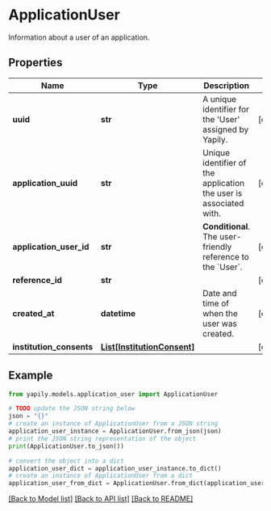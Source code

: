 # ApplicationUser

Information about a user of an application.

## Properties

Name | Type | Description | Notes
------------ | ------------- | ------------- | -------------
**uuid** | **str** | A unique identifier for the &#39;User&#39; assigned by Yapily. | [optional] 
**application_uuid** | **str** | Unique identifier of the application the user is associated with. | [optional] 
**application_user_id** | **str** | __Conditional__. The user-friendly reference to the &#x60;User&#x60;. | [optional] 
**reference_id** | **str** |  | [optional] 
**created_at** | **datetime** | Date and time of when the user was created. | [optional] 
**institution_consents** | [**List[InstitutionConsent]**](InstitutionConsent.md) |  | [optional] 

## Example

```python
from yapily.models.application_user import ApplicationUser

# TODO update the JSON string below
json = "{}"
# create an instance of ApplicationUser from a JSON string
application_user_instance = ApplicationUser.from_json(json)
# print the JSON string representation of the object
print(ApplicationUser.to_json())

# convert the object into a dict
application_user_dict = application_user_instance.to_dict()
# create an instance of ApplicationUser from a dict
application_user_from_dict = ApplicationUser.from_dict(application_user_dict)
```
[[Back to Model list]](../README.md#documentation-for-models) [[Back to API list]](../README.md#documentation-for-api-endpoints) [[Back to README]](../README.md)



